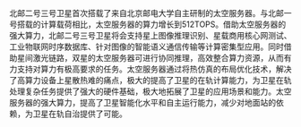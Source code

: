 北邮二号三号卫星首次搭载了来自北京邮电大学自主研制的太空服务器。与北邮一号搭载的计算载荷相比，太空服务器的算力增长到512TOPS。借助太空服务器的强大算力，北邮二号三号卫星将会支持星上图像推理识别、星载商用核心网测试、工业物联网时序数据库、针对图像的智能语义通信传输等计算密集型应用。同时借助星间激光链路，双星的太空服务器可进行协同推理，高效整合算力资源，从而有力支持对算力有极高要求的任务。太空服务器通过将热仿真的布局优化技术，解决了高算力设备上星散热难的痛点，极大的提高了卫星的在轨计算能力，为卫星在轨处理复杂任务提供了强大的硬件基础，极大地拓展了卫星的应用场景和能力。太空服务器的强大算力，提高了卫星智能化水平和自主运行能力，减少对地面站的依赖，为卫星在轨自治提供了可能。


